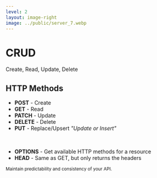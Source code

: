 ```yaml
---
level: 2
layout: image-right
image: ../public/server_7.webp
---
```

# CRUD

Create, Read, Update, Delete

## HTTP Methods

- **POST** - Create
- **GET** - Read
- **PATCH** - Update
- **DELETE** - Delete
- **PUT** - Replace/Upsert *"Update or Insert"*

<br>

<v-click>

- **OPTIONS** - Get available HTTP methods for a <span class="text-teal-400">resource</span>
- **HEAD** - Same as GET, but only returns the headers

</v-click>

<small>
  Maintain predictability and consistency of your API.
</small>
